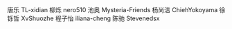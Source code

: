唐乐 TL-xidian
柳烁 nero510
池奥 Mysteria-Friends
杨尚洁 ChiehYokoyama
徐铄哲 XvShuozhe
程子怡 iliana-cheng
陈驰 Stevenedsx
